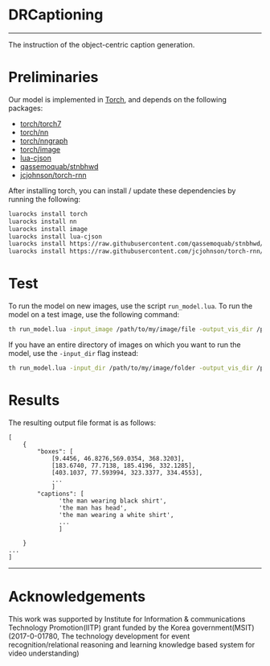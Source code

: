 # DRCaptioning
---
The instruction of the object-centric caption generation.

# Preliminaries
Our model is implemented in [Torch](http://torch.ch/), and depends on the following packages: 
* [torch/torch7](https://github.com/torch/torch7)
* [torch/nn](https://github.com/torch/nn) 
* [torch/nngraph](https://github.com/torch/nngraph) 
* [torch/image](https://github.com/torch/image) 
* [lua-cjson](https://luarocks.org/modules/luarocks/lua-cjson)
* [qassemoquab/stnbhwd](https://github.com/qassemoquab/stnbhwd)
* [jcjohnson/torch-rnn](https://github.com/jcjohnson/torch-rnn)

After installing torch, you can install / update these dependencies by running the following:
```bash
luarocks install torch
luarocks install nn
luarocks install image
luarocks install lua-cjson
luarocks install https://raw.githubusercontent.com/qassemoquab/stnbhwd/master/stnbhwd-scm-1.rockspec
luarocks install https://raw.githubusercontent.com/jcjohnson/torch-rnn/master/torch-rnn-scm-1.rockspec
```

# Test

To run the model on new images, use the script `run_model.lua`. To run the model on a test image,
use the following command:

```bash
th run_model.lua -input_image /path/to/my/image/file -output_vis_dir /path/to/the/output/folder
```


If you have an entire directory of images on which you want to run the model, use the `-input_dir` flag instead:

```bash
th run_model.lua -input_dir /path/to/my/image/folder -output_vis_dir /path/to/the/output/folder
```


# Results 
The resulting output file format is as follows:

```
[
	{
		"boxes": [
			[9.4456, 46.8276,569.0354, 368.3203],
			[183.6740, 77.7138, 185.4196, 332.1285],
			[403.1037, 77.593994, 323.3377, 334.4553],
			...
			]
		"captions": [
			  'the man wearing black shirt',
			  'the man has head',
			  'the man wearing a white shirt',
			  ...
			  ]

	}
...
]
```





----
# Acknowledgements

This work was supported by Institute for Information & communications Technology Promotion(IITP) grant funded by the Korea government(MSIT) (2017-0-01780, The technology development for event recognition/relational reasoning and learning knowledge based system for video understanding)
